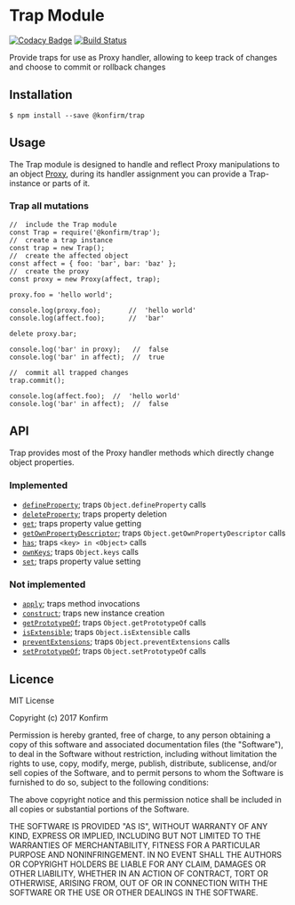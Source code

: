 # Trap Module

[![Codacy Badge](https://api.codacy.com/project/badge/Grade/4a1262f6063b47428c144ae57b0fc38a)](https://www.codacy.com/app/konfirm/node-trap?utm_source=github.com&amp;utm_medium=referral&amp;utm_content=konfirm/node-trap&amp;utm_campaign=Badge_Grade)
[![Build Status](https://travis-ci.org/konfirm/node-trap.svg?branch=master)](https://travis-ci.org/konfirm/node-trap)

Provide traps for use as Proxy handler, allowing to keep track of changes and choose to commit or rollback changes

## Installation

```
$ npm install --save @konfirm/trap
```

## Usage
The Trap module is designed to handle and reflect Proxy manipulations to an object [Proxy](https://developer.mozilla.org/docs/Web/JavaScript/Reference/Global_Objects/Proxy), during its handler assignment you can provide a Trap-instance or parts of it.

### Trap all mutations
```
//  include the Trap module
const Trap = require('@konfirm/trap');
//  create a trap instance
const trap = new Trap();
//  create the affected object
const affect = { foo: 'bar', bar: 'baz' };
//  create the proxy
const proxy = new Proxy(affect, trap);

proxy.foo = 'hello world';

console.log(proxy.foo);       //  'hello world'
console.log(affect.foo);      //  'bar'

delete proxy.bar;

console.log('bar' in proxy);   //  false
console.log('bar' in affect);  //  true

//  commit all trapped changes
trap.commit();

console.log(affect.foo);  //  'hello world'
console.log('bar' in affect);  //  false
```


## API
Trap provides most of the Proxy handler methods which directly change object properties.

### Implemented
  - [`defineProperty`](https://developer.mozilla.org/docs/Web/JavaScript/Reference/Global_Objects/Proxy/handler/defineProperty); traps `Object.defineProperty` calls
  - [`deleteProperty`](https://developer.mozilla.org/docs/Web/JavaScript/Reference/Global_Objects/Proxy/handler/deleteProperty); traps property deletion
  - [`get`](https://developer.mozilla.org/docs/Web/JavaScript/Reference/Global_Objects/Proxy/handler/get); traps property value getting
  - [`getOwnPropertyDescriptor`](https://developer.mozilla.org/docs/Web/JavaScript/Reference/Global_Objects/Proxy/handler/getOwnPropertyDescriptor); traps `Object.getOwnPropertyDescriptor` calls
  - [`has`](https://developer.mozilla.org/docs/Web/JavaScript/Reference/Global_Objects/Proxy/handler/has); traps `<key> in <Object>` calls
  - [`ownKeys`](https://developer.mozilla.org/docs/Web/JavaScript/Reference/Global_Objects/Proxy/handler/ownKeys); traps `Object.keys` calls
  - [`set`](https://developer.mozilla.org/docs/Web/JavaScript/Reference/Global_Objects/Proxy/handler/set); traps property value setting

### Not implemented
  - [`apply`](https://developer.mozilla.org/docs/Web/JavaScript/Reference/Global_Objects/Proxy/handler/apply); traps method invocations
  - [`construct`](https://developer.mozilla.org/docs/Web/JavaScript/Reference/Global_Objects/Proxy/handler/construct); traps new instance creation
  - [`getPrototypeOf`](https://developer.mozilla.org/docs/Web/JavaScript/Reference/Global_Objects/Proxy/handler/getPrototypeOf); traps `Object.getPrototypeOf` calls
  - [`isExtensible`](https://developer.mozilla.org/docs/Web/JavaScript/Reference/Global_Objects/Proxy/handler/isExtensible); traps `Object.isExtensible` calls
  - [`preventExtensions`](https://developer.mozilla.org/docs/Web/JavaScript/Reference/Global_Objects/Proxy/handler/preventExtensions); traps `Object.preventExtensions` calls
  - [`setPrototypeOf`](https://developer.mozilla.org/docs/Web/JavaScript/Reference/Global_Objects/Proxy/handler/setPrototypeOf); traps `Object.setPrototypeOf` calls


## Licence

MIT License

Copyright (c) 2017 Konfirm

Permission is hereby granted, free of charge, to any person obtaining a copy
of this software and associated documentation files (the "Software"), to deal
in the Software without restriction, including without limitation the rights
to use, copy, modify, merge, publish, distribute, sublicense, and/or sell
copies of the Software, and to permit persons to whom the Software is
furnished to do so, subject to the following conditions:

The above copyright notice and this permission notice shall be included in all
copies or substantial portions of the Software.

THE SOFTWARE IS PROVIDED "AS IS", WITHOUT WARRANTY OF ANY KIND, EXPRESS OR
IMPLIED, INCLUDING BUT NOT LIMITED TO THE WARRANTIES OF MERCHANTABILITY,
FITNESS FOR A PARTICULAR PURPOSE AND NONINFRINGEMENT. IN NO EVENT SHALL THE
AUTHORS OR COPYRIGHT HOLDERS BE LIABLE FOR ANY CLAIM, DAMAGES OR OTHER
LIABILITY, WHETHER IN AN ACTION OF CONTRACT, TORT OR OTHERWISE, ARISING FROM,
OUT OF OR IN CONNECTION WITH THE SOFTWARE OR THE USE OR OTHER DEALINGS IN THE
SOFTWARE.
